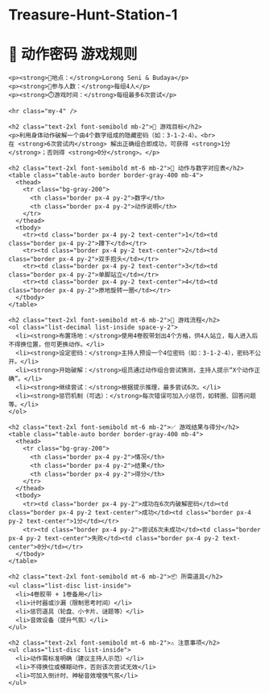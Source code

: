 # Treasure-Hunt-Station-1
<html lang="zh">
<head>
  <meta charset="UTF-8" />
  <meta name="viewport" content="width=device-width, initial-scale=1.0" />
  <title>动作密码游戏规则</title>
  <script src="https://cdn.tailwindcss.com"></script>
</head>
<body class="bg-white text-gray-800 p-6 font-sans leading-relaxed">
  <div class="max-w-3xl mx-auto">
    <h1 class="text-3xl font-bold mb-4">🧠 动作密码 游戏规则</h1>

    <p><strong>📍地点：</strong>Lorong Seni & Budaya</p>
    <p><strong>👥参与人数：</strong>每组4人</p>
    <p><strong>⏱️游戏时间：</strong>每组最多6次尝试</p>

    <hr class="my-4" />

    <h2 class="text-2xl font-semibold mb-2">🎯 游戏目标</h2>
    <p>利用身体动作破解一个由4个数字组成的隐藏密码（如：3-1-2-4）。<br>
    在 <strong>6次尝试内</strong> 解出正确组合即成功，可获得 <strong>1分</strong>；否则得 <strong>0分</strong>。</p>

    <h2 class="text-2xl font-semibold mt-6 mb-2">🔢 动作与数字对应表</h2>
    <table class="table-auto border border-gray-400 mb-4">
      <thead>
        <tr class="bg-gray-200">
          <th class="border px-4 py-2">数字</th>
          <th class="border px-4 py-2">动作说明</th>
        </tr>
      </thead>
      <tbody>
        <tr><td class="border px-4 py-2 text-center">1</td><td class="border px-4 py-2">蹲下</td></tr>
        <tr><td class="border px-4 py-2 text-center">2</td><td class="border px-4 py-2">双手抱头</td></tr>
        <tr><td class="border px-4 py-2 text-center">3</td><td class="border px-4 py-2">单脚站立</td></tr>
        <tr><td class="border px-4 py-2 text-center">4</td><td class="border px-4 py-2">原地旋转一圈</td></tr>
      </tbody>
    </table>

    <h2 class="text-2xl font-semibold mt-6 mb-2">👣 游戏流程</h2>
    <ol class="list-decimal list-inside space-y-2">
      <li><strong>布置场地：</strong>使用4卷胶带划出4个方格，供4人站立，每人进入后不得换位置，但可更换动作。</li>
      <li><strong>设定密码：</strong>主持人预设一个4位密码（如：3-1-2-4），密码不公开。</li>
      <li><strong>开始破解：</strong>组员通过动作组合尝试猜测，主持人提示“X个动作正确”。</li>
      <li><strong>继续尝试：</strong>根据提示推理，最多尝试6次。</li>
      <li><strong>惩罚机制（可选）：</strong>每次错误可加入小惩罚，如转圈、回答问题等。</li>
    </ol>

    <h2 class="text-2xl font-semibold mt-6 mb-2">✅ 游戏结果与得分</h2>
    <table class="table-auto border border-gray-400 mb-4">
      <thead>
        <tr class="bg-gray-200">
          <th class="border px-4 py-2">情况</th>
          <th class="border px-4 py-2">结果</th>
          <th class="border px-4 py-2">得分</th>
        </tr>
      </thead>
      <tbody>
        <tr><td class="border px-4 py-2">成功在6次内破解密码</td><td class="border px-4 py-2 text-center">成功</td><td class="border px-4 py-2 text-center">1分</td></tr>
        <tr><td class="border px-4 py-2">尝试6次未成功</td><td class="border px-4 py-2 text-center">失败</td><td class="border px-4 py-2 text-center">0分</td></tr>
      </tbody>
    </table>

    <h2 class="text-2xl font-semibold mt-6 mb-2">📦 所需道具</h2>
    <ul class="list-disc list-inside">
      <li>4卷胶带 + 1卷备用</li>
      <li>计时器或沙漏（限制思考时间）</li>
      <li>惩罚道具（轮盘、小卡片、谜题等）</li>
      <li>音效设备（提升气氛）</li>
    </ul>

    <h2 class="text-2xl font-semibold mt-6 mb-2">⚠️ 注意事项</h2>
    <ul class="list-disc list-inside">
      <li>动作需标准明确（建议主持人示范）</li>
      <li>不得换位或模糊动作，否则该次尝试无效</li>
      <li>可加入倒计时、神秘音效增强气氛</li>
    </ul>
  </div>
</body>
</html>
